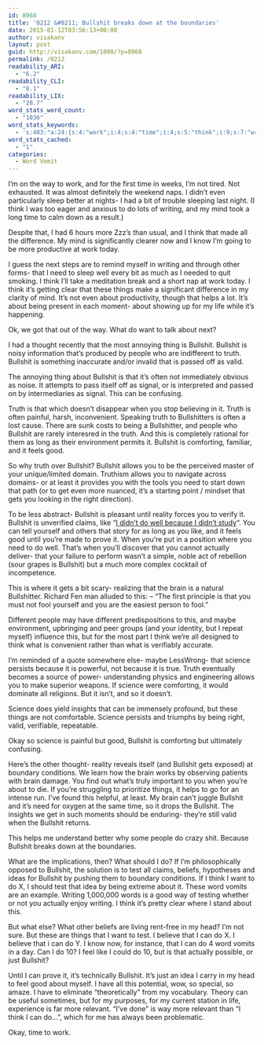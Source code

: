 ```yaml
---
id: 8968
title: '0212 &#8211; Bullshit breaks down at the boundaries'
date: 2015-01-12T03:56:13+00:00
author: visakanv
layout: post
guid: http://visakanv.com/1000/?p=8968
permalink: /0212
readability_ARI:
  - "6.2"
readability_CLI:
  - "8.1"
readability_LIX:
  - "28.7"
word_stats_word_count:
  - "1036"
word_stats_keywords:
  - 's:403:"a:24:{s:4:"work";i:4;s:4:"time";i:4;s:5:"think";i:9;s:7:"writing";i:4;s:4:"mind";i:3;s:4:"long";i:3;s:4:"need";i:4;s:4:"well";i:3;s:6:"things";i:4;s:5:"helps";i:3;s:4:"want";i:3;s:8:"bullshit";i:21;s:6:"people";i:4;s:5:"truth";i:7;s:5:"valid";i:3;s:10:"comforting";i:3;s:4:"good";i:5;s:6:"allows";i:3;s:4:"like";i:3;s:7:"because";i:4;s:8:"actually";i:3;s:5:"brain";i:4;s:7:"science";i:5;s:4:"test";i:3;}";'
word_stats_cached:
  - "1"
categories:
  - Word Vomit
---
```

I&#8217;m on the way to work, and for the first time in weeks, I&#8217;m not tired. Not exhausted. It was almost definitely the weekend naps. I didn&#8217;t even particularly sleep better at nights- I had a bit of trouble sleeping last night. (I think I was too eager and anxious to do lots of writing, and my mind took a long time to calm down as a result.)

Despite that, I had 6 hours more Zzz&#8217;s than usual, and I think that made all the difference. My mind is significantly clearer now and I know I&#8217;m going to be more productive at work today.

I guess the next steps are to remind myself in writing and through other forms- that I need to sleep well every bit as much as I needed to quit smoking. I think I&#8217;ll take a meditation break and a short nap at work today. I think it&#8217;s getting clear that these things make a significant difference in my clarity of mind. It&#8217;s not even about productivity, though that helps a lot. It&#8217;s about being present in each moment- about showing up for my life while it&#8217;s happening.

Ok, we got that out of the way. What do want to talk about next?

I had a thought recently that the most annoying thing is Bullshit. Bullshit is noisy information that&#8217;s produced by people who are indifferent to truth. Bullshit is something inaccurate and/or invalid that is passed off as valid.

The annoying thing about Bullshit is that it&#8217;s often not immediately obvious as noise. It attempts to pass itself off as signal, or is interpreted and passed on by intermediaries as signal. This can be confusing.

Truth is that which doesn&#8217;t disappear when you stop believing in it. Truth is often painful, harsh, inconvenient. Speaking truth to Bullshitters is often a lost cause. There are sunk costs to being a Bullshitter, and people who Bullshit are rarely interesred in the truth. And this is completely rational for them as long as their environment permits it. Bullshit is comforting, familiar, and it feels good.

So why truth over Bullshit? Bullshit allows you to be the perceived master of your unique/limited domain. Truthism allows you to navigate across domains- or at least it provides you with the tools you need to start down that path (or to get even more nuanced, it&#8217;s a starting point / mindset that gets you looking in the right direction).

To be less abstract- Bullshit is pleasant until reality forces you to verify it. Bullshit is unverified claims, like &#8220;[I didn&#8217;t do well because I didn&#8217;t study](http://visakanv.com/1000/0049-i-didnt-do-well-because-i-didnt-study/ "0049 – “I didn’t do well because I didn’t study”")&#8220;. You can tell yourself and others that story for as long as you like, and it feels good until you&#8217;re made to prove it. When you&#8217;re put in a position where you need to do well. That&#8217;s when you&#8217;ll discover that you cannot actually deliver- that your failure to perform wasn&#8217;t a simple, noble act of rebellion (sour grapes is Bullshit) but a much more complex cocktail of incompetence.

This is where it gets a bit scary- realizing that the brain is a natural Bullshitter. Richard Fen man alluded to this: &#8211; &#8220;The first principle is that you must not fool yourself and you are the easiest person to fool.&#8221;

Different people may have different predispositions to this, and maybe environment, upbringing and peer groups (and your identity, but I repeat myself) influence this, but for the most part I think we&#8217;re all designed to think what is convenient rather than what is verifiably accurate.

I&#8217;m reminded of a quote somewhere else- maybe LessWrong- that science persists because it is powerful, not because it is true. Truth eventually becomes a source of power- understanding physics and engineering allows you to make superior weapons. If science were comforting, it would dominate all religions. But it isn&#8217;t, and so it doesn&#8217;t.

Science does yield insights that can be immensely profound, but these things are not comfortable. Science persists and triumphs by being right, valid, verifiable, repeatable.

Okay so science is painful but good, Bullshit is comforting but ultimately confusing.

Here&#8217;s the other thought- reality reveals itself (and Bullshit gets exposed) at boundary conditions. We learn how the brain works by observing patients with brain damage. You find out what&#8217;s truly important to you when you&#8217;re about to die. If you&#8217;re struggling to prioritize things, it helps to go for an intense run. I&#8217;ve found this helpful, at least. My brain can&#8217;t juggle Bullshit and it&#8217;s need for oxygen at the same time, so it drops the Bullshit. The insights we get in such moments should be enduring- they&#8217;re still valid when the Bullshit returns.

This helps me understand better why some people do crazy shit. Because Bullshit breaks down at the boundaries.

What are the implications, then? What should I do? If I&#8217;m philosophically opposed to Bullshit, the solution is to test all claims, beliefs, hypotheses and ideas for Bullshit by pushing them to boundary conditions. If I think I want to do X, I should test that idea by being extreme about it. These word vomits are an example. Writing 1,000,000 words is a good way of testing whether or not you actually enjoy writing. I think it&#8217;s pretty clear where I stand about this.

But what else? What other beliefs are living rent-free in my head? I&#8217;m not sure. But these are things that I want to test. I believe that I can do X. I believe that i can do Y. I know now, for instance, that I can do 4 word vomits in a day. Can I do 10? I feel like I could do 10, but is that actually possible, or just Bullshit?

Until I can prove it, it&#8217;s technically Bullshit. It&#8217;s just an idea I carry in my head to feel good about myself. I have all this potential, wow, so special, so amaze. I have to eliminate &#8220;theoretically&#8221; from my vocabulary. Theory can be useful sometimes, but for my purposes, for my current station in life, experience is far more relevant. &#8220;I&#8217;ve done&#8221; is way more relevant than &#8220;I think I can do&#8230;&#8221;, which for me has always been problematic.

Okay, time to work.